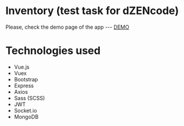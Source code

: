 # Inventory (test task for dZENcode)

 Please, check the demo page of the app --- [DEMO](https://vue-products-ten.vercel.app/)
  
  # Technologies used
- Vue.js
- Vuex
- Bootstrap
- Express
- Axios
- Sass (SCSS)
- JWT
- Socket.io
- MongoDB

